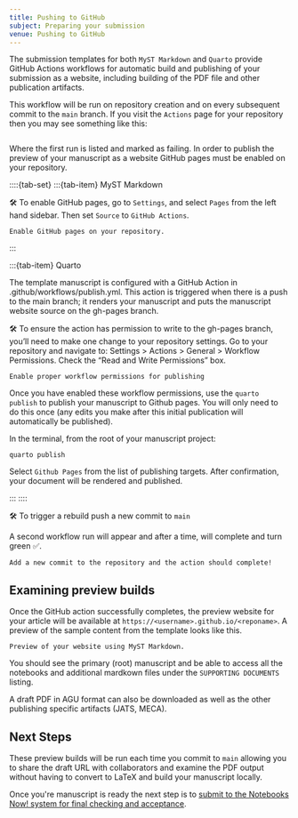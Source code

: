 ```yaml
---
title: Pushing to GitHub
subject: Preparing your submission
venue: Pushing to GitHub
---
```


The submission templates for both `MyST Markdown` and `Quarto` provide GitHub Actions workflows for automatic build and publishing of your submission as a website, including building of the PDF file and other publication artifacts.

This workflow will be run on repository creation and on every subsequent commit to the `main` branch. If you visit the `Actions` page for your repository then you may see something like this:

```{figure} images/github-failed-action.png

```

Where the first run is listed and marked as failing. In order to publish the preview of your manuscript as a website GitHub pages must be enabled on your repository.

::::{tab-set}
:::{tab-item} MyST Markdown

🛠 To enable GitHub pages, go to `Settings`, and select `Pages` from the left hand sidebar. Then set `Source` to `GitHub Actions`.

```{figure} images/github-enable-pages.png
Enable GitHub pages on your repository.
```
:::

:::{tab-item} Quarto

The template manuscript is configured with a GitHub Action in .github/workflows/publish.yml. This action is triggered when there is a push to the main branch; it renders your manuscript and puts the manuscript website source on the gh-pages branch.

🛠 To ensure the action has permission to write to the gh-pages branch, you’ll need to make one change to your repository settings. Go to your repository and navigate to: Settings > Actions > General > Workflow Permissions. Check the “Read and Write Permissions” box.

```{figure} images/quarto-github-action-setting.png
Enable proper workflow permissions for publishing
```

Once you have enabled these workflow permissions, use the `quarto publish` to publish your manuscript to Github pages. You will only need to do this once (any edits you make after this initial publication will automatically be published).

In the terminal, from the root of your manuscript project:

```{code-block} bash
quarto publish
```

Select `Github Pages` from the list of publishing targets. After confirmation, your document will be rendered and published.

:::
::::



🛠 To trigger a rebuild push a new commit to `main`

A second workflow run will appear and after a time, will complete and turn green ✅.

```{figure} images/github-action-success.png
Add a new commit to the repository and the action should complete!
```

## Examining preview builds

Once the GitHub action successfully completes, the preview website for your article will be available at `https://<username>.github.io/<reponame>`. A preview of the sample content from the template looks like this.

```{figure} images/github-website-preview.png
Preview of your website using MyST Markdown.
```

You should see the primary (root) manuscript and be able to access all the notebooks and additional mardkown files under the `SUPPORTING DOCUMENTS` listing.

A draft PDF in AGU format can also be downloaded as well as the other publishing specific artifacts (JATS, MECA).

## Next Steps

These preview builds will be run each time you commit to `main` allowing you to share the draft URL with collaborators and examine the PDF output without having to convert to LaTeX and build your manuscript locally.

Once you're manuscript is ready the next step is to [submit to the Notebooks Now! system for final checking and acceptance](submitting).
